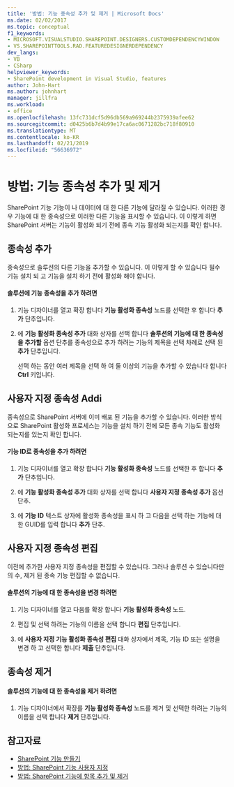 ```yaml
---
title: '방법: 기능 종속성 추가 및 제거 | Microsoft Docs'
ms.date: 02/02/2017
ms.topic: conceptual
f1_keywords:
- MICROSOFT.VISUALSTUDIO.SHAREPOINT.DESIGNERS.CUSTOMDEPENDENCYWINDOW
- VS.SHAREPOINTTOOLS.RAD.FEATUREDESIGNERDEPENDENCY
dev_langs:
- VB
- CSharp
helpviewer_keywords:
- SharePoint development in Visual Studio, features
author: John-Hart
ms.author: johnhart
manager: jillfra
ms.workload:
- office
ms.openlocfilehash: 13fc731dcf5d96db569a969244b2375939afee62
ms.sourcegitcommit: d0425b6b7d4b99e17ca6ac0671282bc718f80910
ms.translationtype: MT
ms.contentlocale: ko-KR
ms.lasthandoff: 02/21/2019
ms.locfileid: "56636972"
---
```

# <a name="how-to-add-and-remove-feature-dependencies"></a>방법: 기능 종속성 추가 및 제거
  SharePoint 기능 기능이 나 데이터에 대 한 다른 기능에 달라질 수 있습니다. 이러한 경우 기능에 대 한 종속성으로 이러한 다른 기능을 표시할 수 있습니다. 이 이렇게 하면 SharePoint 서버는 기능이 활성화 되기 전에 종속 기능 활성화 되는지를 확인 합니다.

## <a name="add-dependencies"></a>종속성 추가
 종속성으로 솔루션의 다른 기능을 추가할 수 있습니다. 이 이렇게 할 수 있습니다 필수 기능 설치 되 고 기능을 설치 하기 전에 활성화 해야 합니다.

#### <a name="to-add-a-dependency-on-a-feature-in-the-solution"></a>솔루션에 기능 종속성을 추가 하려면

1.  기능 디자이너를 열고 확장 합니다 **기능 활성화 종속성** 노드를 선택한 후 합니다 **추가** 단추입니다.

2.  에 **기능 활성화 종속성 추가** 대화 상자를 선택 합니다 **솔루션의 기능에 대 한 종속성을 추가할** 옵션 단추를 종속성으로 추가 하려는 기능의 제목을 선택 차례로 선택 된 **추가** 단추입니다.

     선택 하는 동안 여러 제목을 선택 하 여 둘 이상의 기능을 추가할 수 있습니다 합니다 **Ctrl** 키입니다.

## <a name="addi-custom-dependencies"></a>사용자 지정 종속성 Addi
 종속성으로 SharePoint 서버에 이미 배포 된 기능을 추가할 수 있습니다. 이러한 방식으로 SharePoint 활성화 프로세스는 기능을 설치 하기 전에 모든 종속 기능도 활성화 되는지를 있는지 확인 합니다.

#### <a name="to-add-a-dependency-by-the-feature-id"></a>기능 ID로 종속성을 추가 하려면

1.  기능 디자이너를 열고 확장 합니다 **기능 활성화 종속성** 노드를 선택한 후 합니다 **추가** 단추입니다.

2.  에 **기능 활성화 종속성 추가** 대화 상자를 선택 합니다 **사용자 지정 종속성 추가** 옵션 단추.

3.  에 **기능 ID** 텍스트 상자에 활성화 종속성을 표시 하 고 다음을 선택 하는 기능에 대 한 GUID를 입력 합니다 **추가** 단추.

## <a name="edit-custom-dependencies"></a>사용자 지정 종속성 편집
 이전에 추가한 사용자 지정 종속성을 편집할 수 있습니다. 그러나 솔루션 수 있습니다만의 수, 제거 된 종속 기능 편집할 수 없습니다.

#### <a name="to-change-a-dependency-on-a-feature-in-the-solution"></a>솔루션의 기능에 대 한 종속성을 변경 하려면

1.  기능 디자이너를 열고 다음를 확장 합니다 **기능 활성화 종속성** 노드.

2.  편집 및 선택 하려는 기능의 이름을 선택 합니다 **편집** 단추입니다.

3.  에 **사용자 지정 기능 활성화 종속성 편집** 대화 상자에서 제목, 기능 ID 또는 설명을 변경 하 고 선택한 합니다 **제출** 단추입니다.

## <a name="remove-dependencies"></a>종속성 제거

#### <a name="to-remove-a-dependency-on-a-feature-in-the-solution"></a>솔루션의 기능에 대 한 종속성을 제거 하려면

1.  기능 디자이너에서 확장를 **기능 활성화 종속성** 노드를 제거 및 선택한 하려는 기능의 이름을 선택 합니다 **제거** 단추입니다.

## <a name="see-also"></a>참고자료
- [SharePoint 기능 만들기](../sharepoint/creating-sharepoint-features.md)
- [방법: SharePoint 기능 사용자 지정](../sharepoint/how-to-customize-a-sharepoint-feature.md)
- [방법: SharePoint 기능에 항목 추가 및 제거](../sharepoint/how-to-add-and-remove-items-to-sharepoint-features.md)
